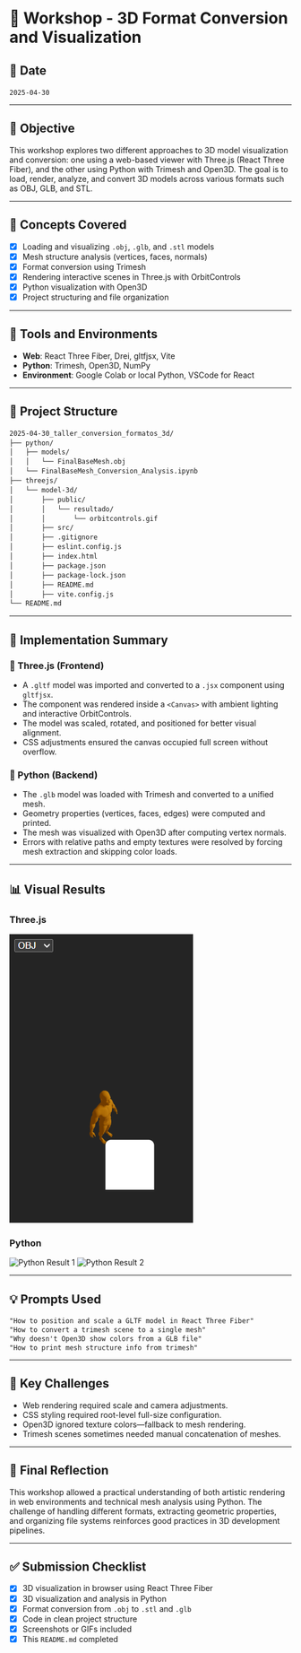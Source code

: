 # 🧪 Workshop - 3D Format Conversion and Visualization

## 📅 Date
`2025-04-30`

---

## 🎯 Objective

This workshop explores two different approaches to 3D model visualization and conversion: one using a web-based viewer with Three.js (React Three Fiber), and the other using Python with Trimesh and Open3D. The goal is to load, render, analyze, and convert 3D models across various formats such as OBJ, GLB, and STL.

---

## 🧠 Concepts Covered

- [x] Loading and visualizing `.obj`, `.glb`, and `.stl` models
- [x] Mesh structure analysis (vertices, faces, normals)
- [x] Format conversion using Trimesh
- [x] Rendering interactive scenes in Three.js with OrbitControls
- [x] Python visualization with Open3D
- [x] Project structuring and file organization

---

## 🔧 Tools and Environments

- **Web**: React Three Fiber, Drei, gltfjsx, Vite
- **Python**: Trimesh, Open3D, NumPy
- **Environment**: Google Colab or local Python, VSCode for React

---

## 📁 Project Structure

```bash
2025-04-30_taller_conversion_formatos_3d/
├── python/
│   ├── models/
│   │   └── FinalBaseMesh.obj
│   └── FinalBaseMesh_Conversion_Analysis.ipynb
├── threejs/
│   └── model-3d/
│       ├── public/
│       │   └── resultado/
│       │       └── orbitcontrols.gif
│       ├── src/
│       ├── .gitignore
│       ├── eslint.config.js
│       ├── index.html
│       ├── package.json
│       ├── package-lock.json
│       ├── README.md
│       ├── vite.config.js
└── README.md
```

---

## 🧪 Implementation Summary

### 🔷 Three.js (Frontend)

- A `.gltf` model was imported and converted to a `.jsx` component using `gltfjsx`.
- The component was rendered inside a `<Canvas>` with ambient lighting and interactive OrbitControls.
- The model was scaled, rotated, and positioned for better visual alignment.
- CSS adjustments ensured the canvas occupied full screen without overflow.

### 🔷 Python (Backend)

- The `.glb` model was loaded with Trimesh and converted to a unified mesh.
- Geometry properties (vertices, faces, edges) were computed and printed.
- The mesh was visualized with Open3D after computing vertex normals.
- Errors with relative paths and empty textures were resolved by forcing mesh extraction and skipping color loads.

---

## 📊 Visual Results

### Three.js
![image result](image.png)

### Python
![Python Result 1](python/resultado/PythonMuestra1.gif)
![Python Result 2](python/resultado/PythonMuestra2.gif)

---

## 💡 Prompts Used

```text
"How to position and scale a GLTF model in React Three Fiber"
"How to convert a trimesh scene to a single mesh"
"Why doesn't Open3D show colors from a GLB file"
"How to print mesh structure info from trimesh"
```

---

## 🧩 Key Challenges

- Web rendering required scale and camera adjustments.
- CSS styling required root-level full-size configuration.
- Open3D ignored texture colors—fallback to mesh rendering.
- Trimesh scenes sometimes needed manual concatenation of meshes.

---

## 💬 Final Reflection

This workshop allowed a practical understanding of both artistic rendering in web environments and technical mesh analysis using Python. The challenge of handling different formats, extracting geometric properties, and organizing file systems reinforces good practices in 3D development pipelines.

---

## ✅ Submission Checklist

- [x] 3D visualization in browser using React Three Fiber
- [x] 3D visualization and analysis in Python
- [x] Format conversion from `.obj` to `.stl` and `.glb`
- [x] Code in clean project structure
- [x] Screenshots or GIFs included
- [x] This `README.md` completed
